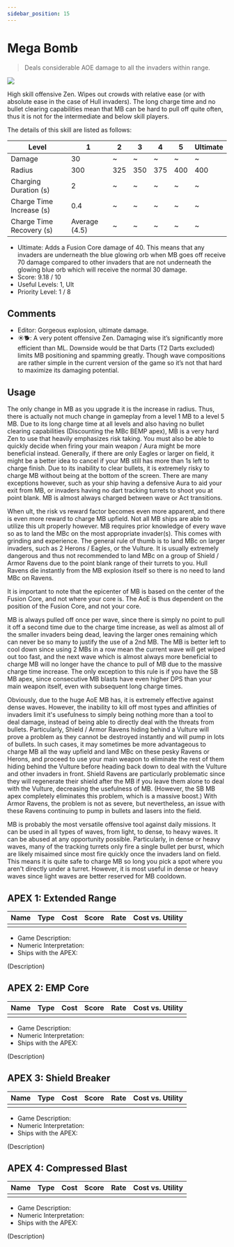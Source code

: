 ```yaml
---
sidebar_position: 15
---
```


# Mega Bomb

> Deals considerable AOE damage to all the invaders within range.

<img src="/terms/mb.png" style={{zoom:1.25}}/>

High skill offensive Zen. Wipes out crowds with relative ease (or with absolute ease in the case of Hull invaders). The long charge time and no bullet clearing capabilities mean that MB can be hard to pull off quite often, thus it is not for the intermediate and below skill players.

The details of this skill are listed as follows:

| Level                    | 1             | 2    | 3    | 4    | 5    | Ultimate |
| ------------------------ | ------------- | ---- | ---- | ---- | ---- | -------- |
| Damage                   | 30            | ~    | ~    | ~    | ~    | ~        |
| Radius                   | 300           | 325  | 350  | 375  | 400  | 400      |
| Charging Duration (s)    | 2             | ~    | ~    | ~    | ~    | ~        |
| Charge Time Increase (s) | 0.4           | ~    | ~    | ~    | ~    | ~        |
| Charge Time Recovery (s) | Average (4.5) | ~    | ~    | ~    | ~    | ~        |

- Ultimate: Adds a Fusion Core damage of 40. This means that any invaders are underneath the blue glowing orb when MB goes off receive 70 damage compared to other invaders that are not underneath the glowing blue orb which will receive the normal 30 damage.
- Score: 9.18 / 10
- Useful Levels: 1, Ult
- Priority Level: 1 / 8

## Comments

- Editor: Gorgeous explosion, ultimate damage.
- ☀🐕: A very potent offensive Zen. Damaging wise it’s significantly more efficient than ML. Downside would be that Darts (T2 Darts excluded) limits MB positioning and spamming greatly. Though wave compositions are rather simple in the current version of the game so it’s not that hard to maximize its damaging potential.

## Usage

The only change in MB as you upgrade it is the increase in radius. Thus, there is actually not much change in gameplay from a level 1 MB to a level 5 MB. Due to its long charge time at all levels and also having no bullet clearing capabilities (Discounting the MBc BEMP apex), MB is a very hard Zen to use that heavily emphasizes risk taking. You must also be able to quickly decide when firing your main weapon / Aura might be more beneficial instead. Generally, if there are only Eagles or larger on field, it might be a better idea to cancel if your MB still has more than 1s left to charge finish. Due to its inability to clear bullets, it is extremely risky to charge MB without being at the bottom of the screen. There are many exceptions however, such as your ship having a defensive Aura to aid your exit from MB, or invaders having no dart tracking turrets to shoot you at point blank. MB is almost always charged between wave or Act transitions.

When ult, the risk vs reward factor becomes even more apparent, and there is even more reward to charge MB upfield. Not all MB ships are able to utilize this ult properly however. MB requires prior knowledge of every wave so as to land the MBc on the most appropriate invader(s). This comes with grinding and experience. The general rule of thumb is to land MBc on larger invaders, such as 2 Herons / Eagles, or the Vulture. It is usually extremely dangerous and thus not recommended to land MBc on a group of Shield / Armor Ravens due to the point blank range of their turrets to you. Hull Ravens die instantly from the MB explosion itself so there is no need to land MBc on Ravens.

It is important to note that the epicenter of MB is based on the center of the Fusion Core, and not where your core is. The AoE is thus dependent on the position of the Fusion Core, and not your core.

MB is always pulled off once per wave, since there is simply no point to pull it off a second time due to the charge time increase, as well as almost all of the smaller invaders being dead, leaving the larger ones remaining which can never be so many to justify the use of a 2nd MB. The MB is better left to cool down since using 2 MBs in a row mean the current wave will get wiped out too fast, and the next wave which is almost always more beneficial to charge MB will no longer have the chance to pull of MB due to the massive charge time increase. The only exception to this rule is if you have the SB MB apex, since consecutive MB blasts have even higher DPS than your main weapon itself, even with subsequent long charge times.

Obviously, due to the huge AoE MB has, it is extremely effective against dense waves. However, the inability to kill off most types and affinities of invaders limit it's usefulness to simply being nothing more than a tool to deal damage, instead of being able to directly deal with the threats from bullets. Particularly, Shield / Armor Ravens hiding behind a Vulture will prove a problem as they cannot be destroyed instantly and will pump in lots of bullets. In such cases, it may sometimes be more advantageous to charge MB all the way upfield and land MBc on these pesky Ravens or Herons, and proceed to use your main weapon to eliminate the rest of them hiding behind the Vulture before heading back down to deal with the Vulture and other invaders in front. Shield Ravens are particularly problematic since they will regenerate their shield after the MB if you leave them alone to deal with the Vulture, decreasing the usefulness of MB. (However, the SB MB apex completely eliminates this problem, which is a massive boost.) With Armor Ravens, the problem is not as severe, but nevertheless, an issue with these Ravens continuing to pump in bullets and lasers into the field.

MB is probably the most versatile offensive tool against daily missions. It can be used in all types of waves, from light, to dense, to heavy waves. It can be abused at any opportunity possible. Particularly, in dense or heavy waves, many of the tracking turrets only fire a single bullet per burst, which are likely misaimed since most fire quickly once the invaders land on field. This means it is quite safe to charge MB so long you pick a spot where you aren't directly under a turret. However, it is most useful in dense or heavy waves since light waves are better reserved for MB cooldown.

## APEX 1: Extended Range

| Name | Type | Cost | Score | Rate | Cost vs. Utility |
| ---- | ---- | ---- | ----- | ---- | ---------------- |
|      |      |      |       |      |                  |

- Game Description:
- Numeric Interpretation:
- Ships with the APEX:

(Description)

## APEX 2: EMP Core

| Name | Type | Cost | Score | Rate | Cost vs. Utility |
| ---- | ---- | ---- | ----- | ---- | ---------------- |
|      |      |      |       |      |                  |

- Game Description:
- Numeric Interpretation:
- Ships with the APEX:

(Description)

## APEX 3: Shield Breaker

| Name | Type | Cost | Score | Rate | Cost vs. Utility |
| ---- | ---- | ---- | ----- | ---- | ---------------- |
|      |      |      |       |      |                  |

- Game Description:
- Numeric Interpretation:
- Ships with the APEX:

(Description)

## APEX 4: Compressed Blast

| Name | Type | Cost | Score | Rate | Cost vs. Utility |
| ---- | ---- | ---- | ----- | ---- | ---------------- |
|      |      |      |       |      |                  |

- Game Description:
- Numeric Interpretation:
- Ships with the APEX:

(Description)

